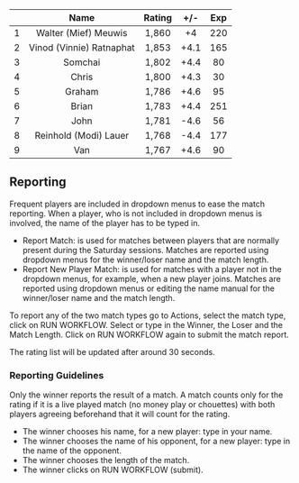 | |Name|Rating|+/-|Exp|
|-|:--:|:----:|:-:|:-:|
|1|Walter (Mief) Meuwis|1,860|+4|220|
|2|Vinod (Vinnie) Ratnaphat|1,853|+4.1|165|
|3|Somchai|1,802|+4.4|80|
|4|Chris|1,800|+4.3|30|
|5|Graham|1,786|+4.6|95|
|6|Brian|1,783|+4.4|251|
|7|John|1,781|-4.6|56|
|8|Reinhold (Modi) Lauer|1,768|-4.4|177|
|9|Van|1,767|+4.6|90|

 

## Reporting

Frequent players are included in dropdown menus to ease the match reporting.
When a player, who is not included in dropdown menus is involved, the name of the player has to be typed in.

- Report Match:  is used for matches between players that are normally present during the Saturday sessions.
Matches are reported using dropdown menus for the winner/loser name and the match length.
- Report New Player Match:  is used for matches with a player not in the dropdown menus, for example, when a new player joins.
Matches are reported using dropdown menus or editing the name manual for the winner/loser name and the match length.

To report any of the two match types go to Actions, select the match type, click on RUN WORKFLOW.
Select or type in the Winner, the Loser and the Match Length.
Click on RUN WORKFLOW again to submit the match report.

The rating list will be updated after around 30 seconds.

### Reporting Guidelines

Only the winner reports the result of a match.
A match counts only for the rating if it is a live played match (no money play or chouettes)
with both players agreeing beforehand that it will count for the rating.

- The winner chooses his name, for a new player: type in your name.
- The winner chooses the name of his opponent, for a new player: type in the name of the opponent.
- The winner chooses the length of the match.
- The winner clicks on RUN WORKFLOW (submit).
